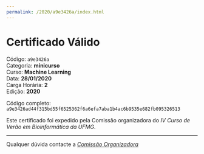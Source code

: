 ```yaml
---
permalink: /2020/a9e3426a/index.html
---
```


# Certificado Válido

Código: `a9e3426a`<br>
Categoria: **minicurso**<br>
Curso: **Machine Learning**<br>
Data: **28/01/2020**<br>
Carga Horária: **2**<br>
Edição: **2020**<br>


Código completo: `a9e3426ad44f315bd55f6525362f6a6efa7aba1b4ac6b9535e682fb095326513`


Este certificado foi expedido pela Comissão organizadora do *IV Curso de Verão em Bioinformática da UFMG*.

----

Qualquer dúvida contacte a [_Comissão Organizadora_](<mailto:cursobioinfoufmg@gmail.com$subject=[Certificados]>)

